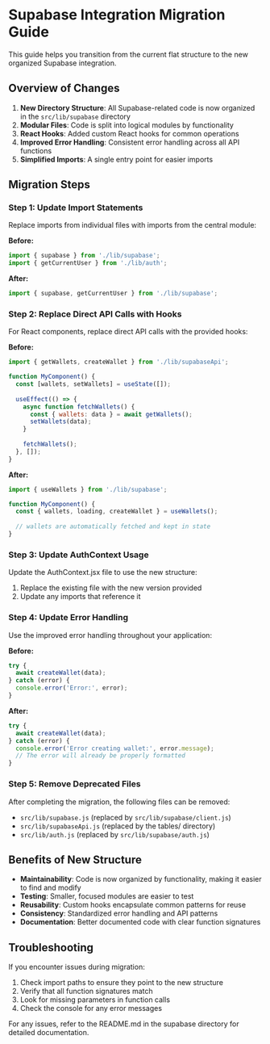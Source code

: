 # Supabase Integration Migration Guide

This guide helps you transition from the current flat structure to the new organized Supabase integration.

## Overview of Changes

1. **New Directory Structure**: All Supabase-related code is now organized in the `src/lib/supabase` directory
2. **Modular Files**: Code is split into logical modules by functionality
3. **React Hooks**: Added custom React hooks for common operations
4. **Improved Error Handling**: Consistent error handling across all API functions
5. **Simplified Imports**: A single entry point for easier imports

## Migration Steps

### Step 1: Update Import Statements

Replace imports from individual files with imports from the central module:

**Before:**
```javascript
import { supabase } from './lib/supabase';
import { getCurrentUser } from './lib/auth';
```

**After:**
```javascript
import { supabase, getCurrentUser } from './lib/supabase';
```

### Step 2: Replace Direct API Calls with Hooks

For React components, replace direct API calls with the provided hooks:

**Before:**
```javascript
import { getWallets, createWallet } from './lib/supabaseApi';

function MyComponent() {
  const [wallets, setWallets] = useState([]);
  
  useEffect(() => {
    async function fetchWallets() {
      const { wallets: data } = await getWallets();
      setWallets(data);
    }
    
    fetchWallets();
  }, []);
}
```

**After:**
```javascript
import { useWallets } from './lib/supabase';

function MyComponent() {
  const { wallets, loading, createWallet } = useWallets();
  
  // wallets are automatically fetched and kept in state
}
```

### Step 3: Update AuthContext Usage

Update the AuthContext.jsx file to use the new structure:

1. Replace the existing file with the new version provided
2. Update any imports that reference it

### Step 4: Update Error Handling

Use the improved error handling throughout your application:

**Before:**
```javascript
try {
  await createWallet(data);
} catch (error) {
  console.error('Error:', error);
}
```

**After:**
```javascript
try {
  await createWallet(data);
} catch (error) {
  console.error('Error creating wallet:', error.message);
  // The error will already be properly formatted
}
```

### Step 5: Remove Deprecated Files

After completing the migration, the following files can be removed:
- `src/lib/supabase.js` (replaced by `src/lib/supabase/client.js`)
- `src/lib/supabaseApi.js` (replaced by the tables/ directory)
- `src/lib/auth.js` (replaced by `src/lib/supabase/auth.js`)

## Benefits of New Structure

- **Maintainability**: Code is now organized by functionality, making it easier to find and modify
- **Testing**: Smaller, focused modules are easier to test
- **Reusability**: Custom hooks encapsulate common patterns for reuse
- **Consistency**: Standardized error handling and API patterns
- **Documentation**: Better documented code with clear function signatures

## Troubleshooting

If you encounter issues during migration:

1. Check import paths to ensure they point to the new structure
2. Verify that all function signatures match
3. Look for missing parameters in function calls
4. Check the console for any error messages

For any issues, refer to the README.md in the supabase directory for detailed documentation.